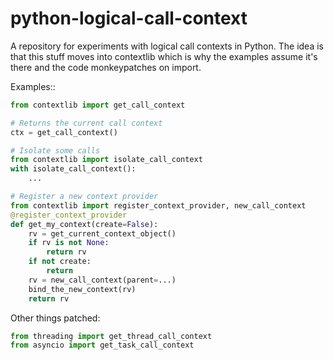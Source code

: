 # python-logical-call-context

A repository for experiments with logical call contexts in Python.
The idea is that this stuff moves into contextlib which is why the
examples assume it's there and the code monkeypatches on import.

Examples::

```python
from contextlib import get_call_context

# Returns the current call context
ctx = get_call_context()

# Isolate some calls
from contextlib import isolate_call_context
with isolate_call_context():
    ...

# Register a new context provider
from contextlib import register_context_provider, new_call_context
@register_context_provider
def get_my_context(create=False):
    rv = get_current_context_object()
    if rv is not None:
        return rv
    if not create:
        return
    rv = new_call_context(parent=...)
    bind_the_new_context(rv)
    return rv
```

Other things patched:

```python
from threading import get_thread_call_context
from asyncio import get_task_call_context
```
